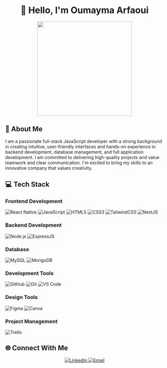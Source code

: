 <h1 align="center">👋 Hello, I'm Oumayma Arfaoui</h1>
<p align="center">

<p align="center">
  <img width="300" src="https://media1.giphy.com/media/v1.Y2lkPTc5MGI3NjExZWdudHE1Mmk2NDE1eDhwMmQ3OHV1Mmd6M20zcWY4NDJxMDNhMDBsMiZlcD12MV9pbnRlcm5hbF9naWZfYnlfaWQmY3Q9Zw/3oKIPnAiaMCws8nOsE/giphy.webp"/>
</p>

## 🚀 About Me
I am a passionate full-stack JavaScript developer with a strong background in creating intuitive, user-friendly interfaces and hands-on experience in backend development, database management, and full application development. I am committed to delivering high-quality projects and value teamwork and clear communication. I'm excited to bring my skills to an innovative company that values creativity.

## 💻 Tech Stack

### Frontend Development
<p align="left">
    <img src="https://img.icons8.com/color/48/000000/react-native.png" alt="React Native" />
    <img src="https://img.icons8.com/color/48/000000/javascript.png" alt="JavaScript" />
    <img src="https://img.icons8.com/color/48/000000/html-5.png" alt="HTML5" />
    <img src="https://img.icons8.com/color/48/000000/css3.png" alt="CSS3" />
    <img src="https://img.icons8.com/color/48/000000/tailwindcss.png" alt="TailwindCSS" />
    <img src="https://img.icons8.com/color/48/000000/nextjs.png" alt="NextJS" />
</p>

### Backend Development
<p align="left">
    <img src="https://img.icons8.com/color/48/000000/nodejs.png" alt="Node.js" />
    <img src="https://img.icons8.com/color/48/000000/express-js.png" alt="ExpressJS" />
</p>

### Database
<p align="left">
    <img src="https://img.icons8.com/color/48/000000/mysql-logo.png" alt="MySQL" />
    <img src="https://img.icons8.com/color/48/000000/mongodb.png" alt="MongoDB" />
</p>

### Development Tools
<p align="left">
    <img src="https://img.icons8.com/ios-filled/50/000000/github.png" alt="GitHub" />
    <img src="https://img.icons8.com/color/48/000000/git.png" alt="Git" />
    <img src="https://img.icons8.com/color/48/000000/visual-studio-code-2019.png" alt="VS Code" />
</p>

### Design Tools
<p align="left">
    <img src="https://img.icons8.com/color/48/000000/figma.png" alt="Figma" />
    <img src="https://img.icons8.com/color/48/000000/canva.png" alt="Canva" />
</p>

### Project Management
<p align="left">
    <img src="https://img.icons8.com/color/48/000000/trello.png" alt="Trello" />
</p>


## 🌐 Connect With Me

<p align="center">
  <a href="https://www.linkedin.com/in/arfaoui-oumayma-598a25242/">
    <img src="https://img.shields.io/badge/LinkedIn-0077B5?style=for-the-badge&logo=linkedin&logoColor=white" alt="LinkedIn" />
  </a>
  <a href="mailto:maymayuki95@gmail.com">
    <img src="https://img.shields.io/badge/Email-D14836?style=for-the-badge&logo=gmail&logoColor=white" alt="Email" />
  </a>
</p>


